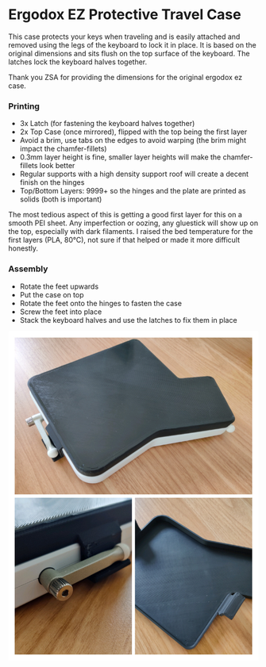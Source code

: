 # Ergodox EZ Protective Travel Case

<p>This case protects your keys when traveling and is easily attached and removed using the legs of the keyboard to lock it in place. It is based on the original dimensions and sits flush on the top surface of the keyboard. The latches lock the keyboard halves together.</p><p>Thank you ZSA for providing the dimensions for the original ergodox ez case.&nbsp;</p><h3>Printing</h3><ul><li>3x Latch (for fastening the keyboard halves together)</li><li>2x Top Case (once mirrored), flipped with the top being the first layer</li><li>Avoid a brim, use tabs on the edges to avoid warping (the brim might impact the chamfer-fillets)</li><li>0.3mm layer height is fine, smaller layer heights will make the chamfer-fillets look better</li><li>Regular supports with a high density support roof will create a decent finish on the hinges</li><li>Top/Bottom Layers: 9999+ so the hinges and the plate are printed as solids (both is important)</li></ul><p>The most tedious aspect of this is getting a good first layer for this on a smooth PEI sheet. Any imperfection or oozing, any gluestick will show up on the top, especially with dark filaments. I raised the bed temperature for the first layers (PLA, 80°C), not sure if that helped or made it more difficult honestly.</p><h3>Assembly</h3><ul><li>Rotate the feet upwards</li><li>Put the case on top</li><li>Rotate the feet onto the hinges to fasten the case</li><li>Screw the feet into place</li><li>Stack the keyboard halves and use the latches to fix them in place</li></ul>

![images/img_20230324_135736.jpg](images/img_20230324_135736.jpg)